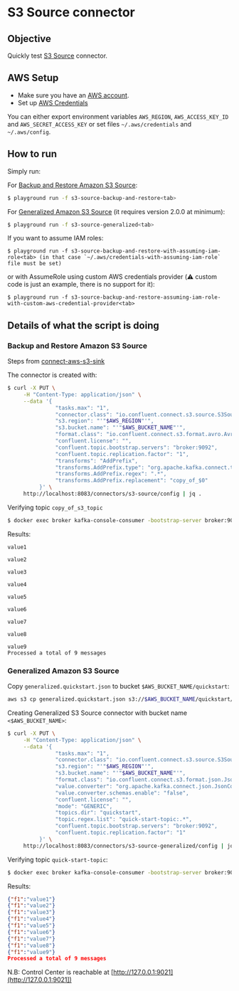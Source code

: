 # S3 Source connector



## Objective

Quickly test [S3 Source](https://docs.confluent.io/kafka-connect-s3-source/current/) connector.


## AWS Setup

* Make sure you have an [AWS account](https://docs.aws.amazon.com/streams/latest/dev/before-you-begin.html#setting-up-sign-up-for-aws).
* Set up [AWS Credentials](https://docs.confluent.io/kafka-connectors/s3-sink/current/overview.html#aws-credentials)

You can either export environment variables `AWS_REGION`, `AWS_ACCESS_KEY_ID` and `AWS_SECRET_ACCESS_KEY` or set files `~/.aws/credentials` and `~/.aws/config`.


## How to run

Simply run:

For [Backup and Restore Amazon S3 Source](https://docs.confluent.io/kafka-connect-s3-source/current/backup-and-restore/overview.html#):

```bash
$ playground run -f s3-source-backup-and-restore<tab>
```

For [Generalized Amazon S3 Source](https://docs.confluent.io/kafka-connect-s3-source/current/generalized/overview.html) (it requires version 2.0.0 at minimum):

```bash
$ playground run -f s3-source-generalized<tab>
```

If you want to assume IAM roles:

```
$ playground run -f s3-source-backup-and-restore-with-assuming-iam-role<tab> (in that case `~/.aws/credentials-with-assuming-iam-role` file must be set)
```

or with AssumeRole using custom AWS credentials provider (⚠️ custom code is just an example, there is no support for it):

```
$ playground run -f s3-source-backup-and-restore-assuming-iam-role-with-custom-aws-credential-provider<tab>
```

## Details of what the script is doing

### Backup and Restore Amazon S3 Source

Steps from [connect-aws-s3-sink](connect/connect-aws-s3-sink/README.md)

The connector is created with:

```bash
$ curl -X PUT \
     -H "Content-Type: application/json" \
     --data '{
               "tasks.max": "1",
               "connector.class": "io.confluent.connect.s3.source.S3SourceConnector",
               "s3.region": "'"$AWS_REGION"'",
               "s3.bucket.name": "'"$AWS_BUCKET_NAME"'",
               "format.class": "io.confluent.connect.s3.format.avro.AvroFormat",
               "confluent.license": "",
               "confluent.topic.bootstrap.servers": "broker:9092",
               "confluent.topic.replication.factor": "1",
               "transforms": "AddPrefix",
               "transforms.AddPrefix.type": "org.apache.kafka.connect.transforms.RegexRouter",
               "transforms.AddPrefix.regex": ".*",
               "transforms.AddPrefix.replacement": "copy_of_$0"
          }' \
     http://localhost:8083/connectors/s3-source/config | jq .
```

Verifying topic `copy_of_s3_topic`

```bash
$ docker exec broker kafka-console-consumer -bootstrap-server broker:9092 --topic copy_of_s3_topic --from-beginning --max-messages 9
```

Results:

```
value1

value2

value3

value4

value5

value6

value7

value8

value9
Processed a total of 9 messages
```

### Generalized Amazon S3 Source

Copy `generalized.quickstart.json` to bucket `$AWS_BUCKET_NAME/quickstart`:

```bash
aws s3 cp generalized.quickstart.json s3://$AWS_BUCKET_NAME/quickstart/generalized.quickstart.json
```

Creating Generalized S3 Source connector with bucket name `<$AWS_BUCKET_NAME>`:

```bash
$ curl -X PUT \
     -H "Content-Type: application/json" \
     --data '{
               "tasks.max": "1",
               "connector.class": "io.confluent.connect.s3.source.S3SourceConnector",
               "s3.region": "'"$AWS_REGION"'",
               "s3.bucket.name": "'"$AWS_BUCKET_NAME"'",
               "format.class": "io.confluent.connect.s3.format.json.JsonFormat",
               "value.converter": "org.apache.kafka.connect.json.JsonConverter",
               "value.converter.schemas.enable": "false",
               "confluent.license": "",
               "mode": "GENERIC",
               "topics.dir": "quickstart",
               "topic.regex.list": "quick-start-topic:.*",
               "confluent.topic.bootstrap.servers": "broker:9092",
               "confluent.topic.replication.factor": "1"
          }' \
     http://localhost:8083/connectors/s3-source-generalized/config | jq .
```

Verifying topic `quick-start-topic`:

```bash
$ docker exec broker kafka-console-consumer -bootstrap-server broker:9092 --topic quick-start-topic --from-beginning --max-messages 9
```

Results:

```json
{"f1":"value1"}
{"f1":"value2"}
{"f1":"value3"}
{"f1":"value4"}
{"f1":"value5"}
{"f1":"value6"}
{"f1":"value7"}
{"f1":"value8"}
{"f1":"value9"}
Processed a total of 9 messages
```

N.B: Control Center is reachable at [http://127.0.0.1:9021](http://127.0.0.1:9021])
